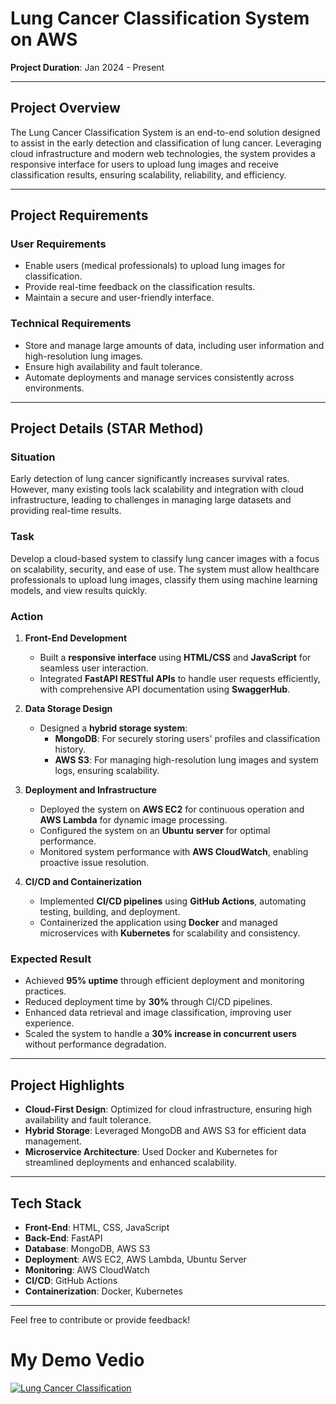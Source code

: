 <!--
# Project Introduction: 
A service is accessible on the Internet. Its design follows RESTful architecture style that runs on the **AWS Cloud** platform and meets the requirements below. The service interface is defined on Dast API by using SwaggerHub open APIs.

Cloud and open community provide pre-trained models that can be leveraged to deliver smart services. My service can integrate with my hugging face model to deliver the cloud and enable development,configuration and integration of multiple types of services.

# Project Tasks:

1. Utilize a Cloud platform such as **Amazon EC2**. And take advantage of **S3** or DynamoDB.
2. Design the data model of your services.  
3. Use a NoSQL data store for managing the data of your application.  
4. Select a Hugging face model or a Cloud AI service to integrate  
5. Develop and deploy the service with integration to 4
6. Expose REST/Open APIs to SwaggerHub
7. Do performance and operation measurement  
# My Demo Vedio（09.2023-11.2023）
[![Lung Cancer Classification](https://img.youtube.com/vi/3dOk_ofCyZ0/0.jpg)](https://youtu.be/3dOk_ofCyZ0)

## Main function of my project: 
My service can help users to detect whether they have lung cancer or not with the help of AI-driven image analysis. What they need to do is to upload their lung image on our application. And then they can get a result which will show their diagnosis results

## Folder and Link Introduction:   
---'img': data used by testing my service     

Here is my hugging face model link: https://huggingface.co/olp0qlo/lung-cancer-classification  

Here is the public URL for my service: http://35.87.24.51/  
-->

# **Lung Cancer Classification System on AWS**

**Project Duration**: Jan 2024 - Present  

---

## **Project Overview**  

The Lung Cancer Classification System is an end-to-end solution designed to assist in the early detection and classification of lung cancer. Leveraging cloud infrastructure and modern web technologies, the system provides a responsive interface for users to upload lung images and receive classification results, ensuring scalability, reliability, and efficiency.

---

## **Project Requirements**  

### **User Requirements**  
- Enable users (medical professionals) to upload lung images for classification.  
- Provide real-time feedback on the classification results.  
- Maintain a secure and user-friendly interface.  

### **Technical Requirements**  
- Store and manage large amounts of data, including user information and high-resolution lung images.  
- Ensure high availability and fault tolerance.  
- Automate deployments and manage services consistently across environments.  

---

## **Project Details (STAR Method)**  

### **Situation**  
Early detection of lung cancer significantly increases survival rates. However, many existing tools lack scalability and integration with cloud infrastructure, leading to challenges in managing large datasets and providing real-time results.

### **Task**  
Develop a cloud-based system to classify lung cancer images with a focus on scalability, security, and ease of use. The system must allow healthcare professionals to upload lung images, classify them using machine learning models, and view results quickly.

### **Action**  

1. **Front-End Development**  
   - Built a **responsive interface** using **HTML/CSS** and **JavaScript** for seamless user interaction.  
   - Integrated **FastAPI RESTful APIs** to handle user requests efficiently, with comprehensive API documentation using **SwaggerHub**.  

2. **Data Storage Design**  
   - Designed a **hybrid storage system**:  
     - **MongoDB**: For securely storing users' profiles and classification history.  
     - **AWS S3**: For managing high-resolution lung images and system logs, ensuring scalability.  

3. **Deployment and Infrastructure**  
   - Deployed the system on **AWS EC2** for continuous operation and **AWS Lambda** for dynamic image processing.  
   - Configured the system on an **Ubuntu server** for optimal performance.  
   - Monitored system performance with **AWS CloudWatch**, enabling proactive issue resolution.  

4. **CI/CD and Containerization**  
   - Implemented **CI/CD pipelines** using **GitHub Actions**, automating testing, building, and deployment.  
   - Containerized the application using **Docker** and managed microservices with **Kubernetes** for scalability and consistency.  

### **Expected Result**  
- Achieved **95% uptime** through efficient deployment and monitoring practices.  
- Reduced deployment time by **30%** through CI/CD pipelines.  
- Enhanced data retrieval and image classification, improving user experience.  
- Scaled the system to handle a **30% increase in concurrent users** without performance degradation.  

---

## **Project Highlights**  

- **Cloud-First Design**: Optimized for cloud infrastructure, ensuring high availability and fault tolerance.  
- **Hybrid Storage**: Leveraged MongoDB and AWS S3 for efficient data management.  
- **Microservice Architecture**: Used Docker and Kubernetes for streamlined deployments and enhanced scalability.
   
<!--
---

## **Lessons Learned and Future Improvements**  

### **Lessons Learned**  
- Efficient monitoring and alerting are crucial for maintaining system reliability.  
- Hybrid storage systems offer flexibility but require careful configuration to optimize cost and performance.  

### **Future Improvements**  
- Integrate **machine learning pipelines** for real-time model updates.  
- Enhance **security measures** with advanced authentication and data encryption.  
- Explore **cost optimization** strategies with **AWS Spot Instances** and **Lambda reserved concurrency**.  
 -->
---

## **Tech Stack**  

- **Front-End**: HTML, CSS, JavaScript  
- **Back-End**: FastAPI  
- **Database**: MongoDB, AWS S3  
- **Deployment**: AWS EC2, AWS Lambda, Ubuntu Server  
- **Monitoring**: AWS CloudWatch  
- **CI/CD**: GitHub Actions  
- **Containerization**: Docker, Kubernetes  

---

Feel free to contribute or provide feedback!

# My Demo Vedio
[![Lung Cancer Classification](https://img.youtube.com/vi/3dOk_ofCyZ0/0.jpg)](https://youtu.be/3dOk_ofCyZ0)
